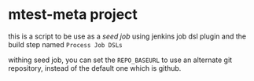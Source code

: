 # mtest-meta project

this is a script to be use as a _seed job_ using jenkins job dsl plugin and the build step named `Process Job DSLs`

withing seed job, you can set the `REPO_BASEURL` to use an alternate git repository, instead of the default one which is github.
 

